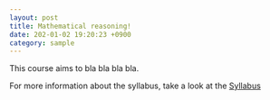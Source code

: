 ```yaml
---
layout: post
title: Mathematical reasoning!
date: 202-01-02 19:20:23 +0900
category: sample
---
```


This course aims to bla bla bla bla.

For more information about the syllabus, take a look at the [Syllabus](https://spardog.github.io/_posts/Mathematical-Reasoning-Course-Syllabus.pdf)
